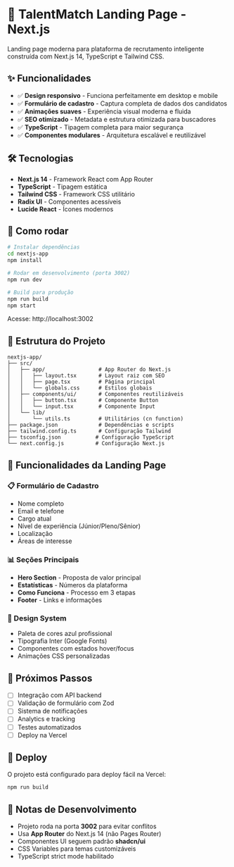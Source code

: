 # 🚀 TalentMatch Landing Page - Next.js

Landing page moderna para plataforma de recrutamento inteligente construída com Next.js 14, TypeScript e Tailwind CSS.

## ✨ Funcionalidades

- ✅ **Design responsivo** - Funciona perfeitamente em desktop e mobile
- ✅ **Formulário de cadastro** - Captura completa de dados dos candidatos
- ✅ **Animações suaves** - Experiência visual moderna e fluida
- ✅ **SEO otimizado** - Metadata e estrutura otimizada para buscadores
- ✅ **TypeScript** - Tipagem completa para maior segurança
- ✅ **Componentes modulares** - Arquitetura escalável e reutilizável

## 🛠️ Tecnologias

- **Next.js 14** - Framework React com App Router
- **TypeScript** - Tipagem estática
- **Tailwind CSS** - Framework CSS utilitário
- **Radix UI** - Componentes acessíveis
- **Lucide React** - Ícones modernos

## 🚀 Como rodar

```bash
# Instalar dependências
cd nextjs-app
npm install

# Rodar em desenvolvimento (porta 3002)
npm run dev

# Build para produção
npm run build
npm start
```

Acesse: http://localhost:3002

## 📁 Estrutura do Projeto

```
nextjs-app/
├── src/
│   ├── app/                 # App Router do Next.js
│   │   ├── layout.tsx       # Layout raiz com SEO
│   │   ├── page.tsx         # Página principal
│   │   └── globals.css      # Estilos globais
│   ├── components/ui/       # Componentes reutilizáveis
│   │   ├── button.tsx       # Componente Button
│   │   └── input.tsx        # Componente Input
│   └── lib/
│       └── utils.ts         # Utilitários (cn function)
├── package.json             # Dependências e scripts
├── tailwind.config.ts       # Configuração Tailwind
├── tsconfig.json           # Configuração TypeScript
└── next.config.js          # Configuração Next.js
```

## 🎯 Funcionalidades da Landing Page

### 📋 Formulário de Cadastro
- Nome completo
- Email e telefone
- Cargo atual
- Nível de experiência (Júnior/Pleno/Sênior)
- Localização
- Áreas de interesse

### 📊 Seções Principais
- **Hero Section** - Proposta de valor principal
- **Estatísticas** - Números da plataforma
- **Como Funciona** - Processo em 3 etapas
- **Footer** - Links e informações

### 🎨 Design System
- Paleta de cores azul profissional
- Tipografia Inter (Google Fonts)
- Componentes com estados hover/focus
- Animações CSS personalizadas

## 🔄 Próximos Passos

- [ ] Integração com API backend
- [ ] Validação de formulário com Zod
- [ ] Sistema de notificações
- [ ] Analytics e tracking
- [ ] Testes automatizados
- [ ] Deploy na Vercel

## 🚀 Deploy

O projeto está configurado para deploy fácil na Vercel:

```bash
npm run build
```

## 📝 Notas de Desenvolvimento

- Projeto roda na porta **3002** para evitar conflitos
- Usa **App Router** do Next.js 14 (não Pages Router)
- Componentes UI seguem padrão **shadcn/ui**
- CSS Variables para temas customizáveis
- TypeScript strict mode habilitado
